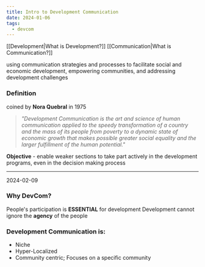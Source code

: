 ```yaml
---
title: Intro to Development Communication
date: 2024-01-06
tags:
  - devcom
---
```

[[Development|What is Development?]]
[[Communication|What is Communication?]]

using communication strategies and processes to facilitate social and economic development, empowering communities, and addressing development challenges
### Definition
coined by **Nora Quebral** in 1975

>*"Development Communication is the art and science of human communication applied to the speedy transformation of a country and the mass of its people from poverty to a dynamic state of economic growth that makes possible greater social equality and the larger fulfillment of the human potential."*

**Objective** - enable weaker sections to take part actively in the development programs, even in the decision making process 

---
2024-02-09

### Why DevCom?
People's participation is **ESSENTIAL** for development
Development cannot ignore the **agency** of the people

### Development Communication is: 
- Niche 
- Hyper-Localized
- Community centric; Focuses on a specific community

